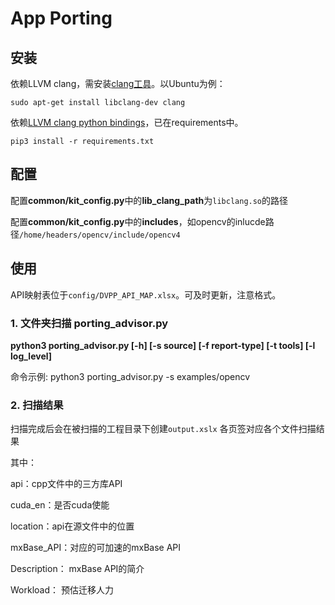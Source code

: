 # App Porting

## 安装

依赖LLVM clang，需安装[clang工具](https://releases.llvm.org/)。以Ubuntu为例：

```shell
sudo apt-get install libclang-dev clang
```

依赖[LLVM clang python bindings](https://github.com/llvm/llvm-project/tree/main/clang/bindings/python)，已在requirements中。
```shell
pip3 install -r requirements.txt
```

## 配置

配置**common/kit_config.py**中的**lib_clang_path**为`libclang.so`的路径

配置**common/kit_config.py**中的**includes**，如opencv的inlucde路径`/home/headers/opencv/include/opencv4`

## 使用

API映射表位于`config/DVPP_API_MAP.xlsx`。可及时更新，注意格式。

### 1. 文件夹扫描 porting_advisor.py

**python3 porting_advisor.py [-h] [-s source] [-f report-type] [-t tools] [-l log_level]**  

命令示例: python3 porting_advisor.py -s examples/opencv

### 2. 扫描结果
扫描完成后会在被扫描的工程目录下创建`output.xslx`
各页签对应各个文件扫描结果

其中：

api：cpp文件中的三方库API

cuda_en：是否cuda使能

location：api在源文件中的位置

mxBase_API：对应的可加速的mxBase API

Description： mxBase API的简介

Workload： 预估迁移人力